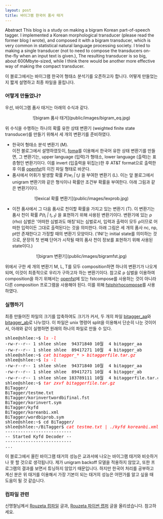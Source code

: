 ```yaml
---
layout: post
title: 바이그램 한국어 품사 태거
---
```


<div class="message">
<bold> <font color="black"> Abstract </font> </bold> 
This blog is a study on making a bigram Korean part-of-speech tagger. 
I implemented a Korean morphological transducer (please read the former blog I wrote),
and composed it with a bigram transducer, which is very common in 
statistical natural language processing society.
I tried to making a single transducer 
(not to need to compose the transducers on-the-fly when an input text is given.),
The resulting transducer is so big, about 600Mbyte-sized,
while I think there would be another more effective way of making the compact transducer.
</div>

이 블로그에서는 바이그램 한국어 형태소 분석기를 오픈하고자 합니다.
어떻게 만들었는지 짧게 설명하고 최종 파일을 올립니다.

### 어떻게 만들었나? 

우선, 바이그램 품사 태거는 아래의 수식과 같다.

<center>
![bigram 품사 태거](public/images/bigram_eq.jpg) 
</center>

위 수식을 수행하는 하나의 확률 유한 상태 변환기 (weighted finite state transducer)를
만들기 위해서 세 개의 변환기를 준비하였다.

* 한국어 형태소 분석 변환기 (M).  
  이전 블로그에서 설명하였듯이, [foma](http://foma.googlecode.com)를 이용해서 
  한국어 유한 상태 변환기를 만들면, 그 변환기는, upper language (입력)가 형태소, 
  lower language (출력)는 표층형인 변환기이다.
  이를 invert (입출력을 뒤집는)한 후 AT&T format으로 출력한 후 이를 
  [openfst](http://www.openfst.org)의 이진 파일 형태로 바꾼다.
* 품사에서 어휘가 발생할 확률 <em> P(w<sub>i</sub> | t<sub>i</sub>) </em>을 부여한
  변환기 (L). 이는 앞 블로그에서 unigram 변환기와 같은 형식이나 확률만 조건부 확률을 부여한다.
  아래 그림과 같은 변환기이다.

<center>
![lexical 확률 변환기](public/images/lexprob.jpg) 
</center>

* 이전 품사에서 그 다음 품사로 천이할 확률을 가지고 있는 변환기 (T).
  이 변환기는 품사 천이 확률 <em> P(t<sub>i</sub> | t<sub>i-1</sub>) </em>을 표현하기 위해
   사용된 변환기이다. 변환기에 있는 ρ (rho) 심벌은 '어떠한 심벌과도 매칭'되는 심벌로서,
   입력과 출력이 모두 ρ이므로 어떠한 입력이든 그대로 출력된다는 것을 의미한다.
   아래 그림은 세 개의 품사 nc, np, pt만 존재한다고 가정할 때의 변환기 모양이다.
   ('INI'는 initial state를 의미하는 것으로, 문장의 첫 번째 단어가 시작될 때의 품사 천이
	정보를 표현하기 위해 사용된 state이다.)

<center>
![bigram 변환기](public/images/bigramfst.jpg) 
</center>

위에서 구한 세 개의 변환기 M, L, T를 모두 composition하면 하나의 변환기가 나오게 되며,
이것이 최종적으로 우리가 구하고자 하는 변환기이다.
참고로 ρ 심벌을 이용하여 composition을 하기 위해서는 [openfst](http://www.openfst.org)에 있는
fstcompose를 사용하는 것이 아니라 다른 composition 프로그램을 사용해야 된다.
이를 위해 [fstphirhocompose](https://github.com/dogancan/lexicon-unk)를 사용하였다.

### 실행하기

최종 만들어진 파일의 크기를 압축하여도 크기가 커서, 
두 개의 파일 [bitagger_aa](public/data/bitagger_aa)와 
[bitagger_ab](public/data/bitagger_ab)로 나누었다.
이 파일은 unix 명령어 split을 이용해서 단순히 나눈 것이어서,
아래와 같이 실행하면 원래의 하나의 파일로 만들 수 있다.

<pre>
shlee@shlee:~$ <em><font color="red">ls -l</font></em>
-rw-r--r-- 1 shlee shlee  94371840 10월  4 bitagger_aa
-rw-r--r-- 1 shlee shlee  89417271 10월  4 bitagger_ab
shlee@shlee:~$ <em><font color="red">cat bitagger_* > bitaggerfile.tar.gz</font></em>
shlee@shlee:~$ <em><font color="red">ls -l</font></em>
-rw-r--r-- 1 shlee shlee  94371840 10월  4 bitagger_aa
-rw-r--r-- 1 shlee shlee  89417271 10월  4 bitagger_ab
-rw-r--r-- 1 shlee shlee 183789111 10월  4 bitaggerfile.tar.gz
shlee@shlee:~$ <em><font color="red">tar zxvf bitaggerfile.tar.gz</font></em> 
BiTagger/
BiTagger/testme.txt
BiTagger/korinvertwordbifinal.fst
BiTagger/korinvert.sym
BiTagger/kyfd
BiTagger/koreanbi.xml
BiTagger/wordbiprob.sym
shlee@shlee:~$ cd BiTagger/
shlee@shlee:~/BiTagger$ <em><font color="red">cat testme.txt | ./kyfd koreanbi.xml</font></em>
--------------------------
-- Started Kyfd Decoder --
--------------------------
...
</pre>

이 블로그에서 올린 바이그램 태거의 성능은 교과서에 나오는 바이그램 태거와 비슷하거나 못 할 것으로 생각됩니다. 
제가 unigram backoff 모델을 적용하지 않았고, 또한 프로그램의 결과를 보면서 튜닝하지 않았기 때문입니다. 
하지만 한국어 처리를 공부하고 계신 분은 위 태거를 이용해서 가장 기본이 되는 태거의 성능은 어떤가를 알고 싶을 때
도움이 될 것 같습니다.

### 컴파일 관련

신명철님께서 [Rouzeta 컴파일](https://github.com/dsindex/rouzeta) 글과,
[Rouzeta 파이썬 랩퍼](https://github.com/dsindex/ckyfd) 글을 올리셨습니다. 참고하세요.

